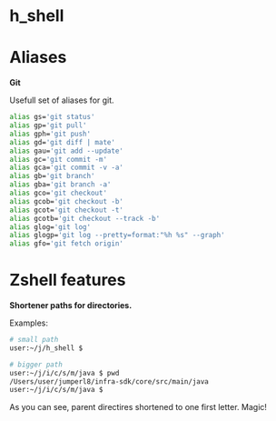 # h_shell

# Aliases

**Git**

Usefull set of aliases for git.

```bash
alias gs='git status'
alias gp='git pull'
alias gph='git push'
alias gd='git diff | mate'
alias gau='git add --update'
alias gc='git commit -m'
alias gca='git commit -v -a'
alias gb='git branch'
alias gba='git branch -a'
alias gco='git checkout'
alias gcob='git checkout -b'
alias gcot='git checkout -t'
alias gcotb='git checkout --track -b'
alias glog='git log'
alias glogp='git log --pretty=format:"%h %s" --graph'
alias gfo='git fetch origin'
```

# Zshell features

**Shortener paths for directories.**

Examples:

```bash
# small path
user:~/j/h_shell $
```

```bash
# bigger path
user:~/j/i/c/s/m/java $ pwd
/Users/user/jumperl8/infra-sdk/core/src/main/java
user:~/j/i/c/s/m/java $
```

As you can see, parent directires shortened to one first letter. Magic! 

